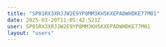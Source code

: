 ```yaml
---
title: "SP01RX3XRJJW2E9YP8MM3KH5KXEPADWHDKE77M01"
date: 2025-03-20T11:05:42.521Z
user: SP01RX3XRJJW2E9YP8MM3KH5KXEPADWHDKE77M01
layout: "users"
---
```

    